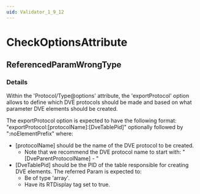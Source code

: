 ```yaml
---
uid: Validator_1_9_12
---
```


# CheckOptionsAttribute

## ReferencedParamWrongType

<!-- Description, Properties, ... sections are auto-generated. -->
<!-- REPLACE ME AUTO-GENERATION -->

### Details

Within the 'Protocol/Type@options' attribute, the 'exportProtocol' option allows to define which DVE protocols should be made and based on what parameter DVE elements should be created.

The exportProtocol option is expected to have the following format: "exportProtocol:[protocolName]:[DveTablePid]" optionally followed by ":noElementPrefix" where:
- [protocolName] should be the name of the DVE protocol to be created.
    - Note that we recommend the DVE protocol name to start with: "[DveParentProtocolName] - "
- [DveTablePid] should be the PID of the table responsible for creating DVE elements. The referred Param is expected to:
    - Be of type 'array'.
    - Have its RTDisplay tag set to true.

<!-- Uncomment to add example code -->
<!--### Example code-->
